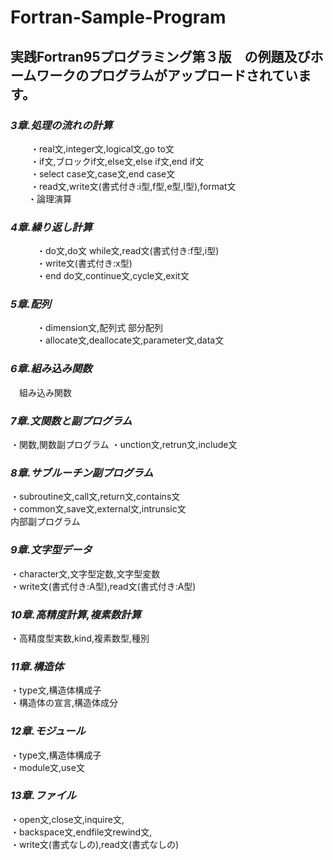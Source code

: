 # Fortran-Sample-Program
## 実践Fortran95プログラミング第３版　の例題及びホームワークのプログラムがアップロードされています。
  

### _3章.処理の流れの計算_  
　　 ・real文,integer文,logical文,go to文  
　　 ・if文,ブロックif文,else文,else if文,end if文  
　　 ・select case文,case文,end case文  
　　 ・read文,write文(書式付き:i型,f型,e型,l型),format文  
 　　・論理演算
### _4章.繰り返し計算_ 
　　　・do文,do文 while文,read文(書式付き:f型,i型)  
　　　・write文(書式付き:x型)  
　　　・end do文,continue文,cycle文,exit文
### _5章.配列_  
　　　・dimension文,配列式 部分配列  
　　　・allocate文,deallocate文,parameter文,data文
### _6章.組み込み関数_  
　組み込み関数
### _7章.文関数と副プログラム_  
  ・関数,関数副プログラム
  ・unction文,retrun文,include文
### _8章.サブルーチン副プログラム_ 
  ・subroutine文,call文,return文,contains文  
  ・common文,save文,external文,intrunsic文  
  内部副プログラム 
### _9章.文字型データ_ 
  ・character文,文字型定数,文字型変数  
  ・write文(書式付き:A型),read文(書式付き:A型)  
### _10章.高精度計算,複素数計算_ 
  ・高精度型実数,kind,複素数型,種別  
### _11章.構造体_ 
  ・type文,構造体構成子  
  ・構造体の宣言,構造体成分   
### _12章.モジュール_ 
  ・type文,構造体構成子  
  ・module文,use文  
### _13章.ファイル_ 
  ・open文,close文,inquire文,  
  ・backspace文,endfile文rewind文,  
  ・write文(書式なしの),read文(書式なしの)  
